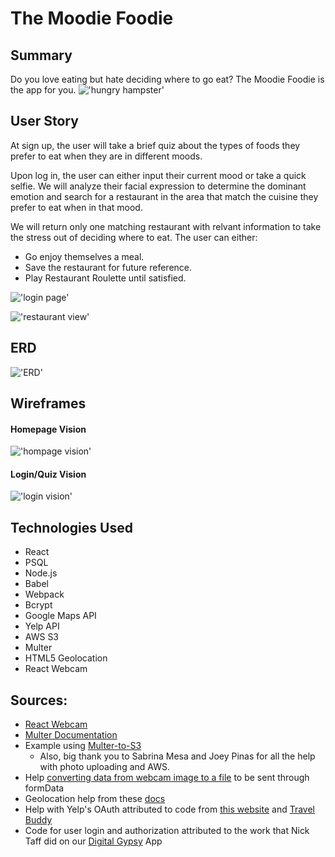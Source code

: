 # The Moodie Foodie

## Summary
Do you love eating but hate deciding where to go eat? The Moodie Foodie is the app for you. 
!['hungry hampster'](https://media.giphy.com/media/GnCc88zZhSVUc/giphy.gif)

## User Story
At sign up, the user will take a brief quiz about the types of foods they prefer to eat when they are in different moods. 

Upon log in, the user can either input their current mood or take a quick selfie. We will analyze their facial expression to determine the dominant emotion and search for a restaurant in the area that match the cuisine they prefer to eat when in that mood.  

We will return only one matching restaurant with relvant information to take the stress out of deciding where to eat. 
The user can either:
- Go enjoy themselves a meal. 
- Save the restaurant for future  reference. 
- Play Restaurant Roulette until satisfied.

!['login page'](http://i.imgur.com/dljibx7.png)

!['restaurant view'](http://i.imgur.com/qmA2cVL.png)

## ERD
!['ERD'](http://i.imgur.com/Ycajljv.png)

## Wireframes
#### Homepage Vision
!['hompage vision'](http://i.imgur.com/pXYs6Yu.png)

#### Login/Quiz Vision
!['login vision'](http://i.imgur.com/6PdU0vJ.png)

## Technologies Used
- React
- PSQL
- Node.js
- Babel
- Webpack
- Bcrypt
- Google Maps API
- Yelp API
- AWS S3
- Multer
- HTML5 Geolocation
- React Webcam

## Sources:
- [React Webcam](https://github.com/cezary/react-webcam)
- [Multer Documentation](https://www.npmjs.com/package/multer-s3)
- Example using [Multer-to-S3](https://gist.github.com/adon-at-work/26c8a8e0a1aee5ded03c)
    - Also, big thank you to Sabrina Mesa and Joey Pinas for all the help with photo uploading and AWS. 
- Help [converting data from webcam image to a file](http://stackoverflow.com/questions/4998908/convert-data-uri-to-file-then-append-to-formdata) to be sent through formData
- Geolocation help from these [docs](ttps://developer.mozilla.org/en-US/docs/Web/API/Geolocation/Using_geolocation)
- Help with Yelp's OAuth attributed to code from [this website](https://arian.io/how-to-use-yelps-api-with-node/) and [Travel Buddy](https://github.com/krmalewski/project2)
- Code for user login and authorization attributed to the work that Nick Taff did on our [Digital Gypsy](https://github.com/Digital-Gypsy/digital-gypsy-app) App

